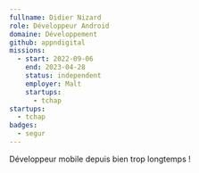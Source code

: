 ```yaml
---
fullname: Didier Nizard
role: Développeur Android
domaine: Développement
github: appndigital
missions:
  - start: 2022-09-06
    end: 2023-04-28
    status: independent
    employer: Malt
    startups:
      - tchap
startups:
  - tchap
badges:
  - segur
---
```

Développeur mobile depuis bien trop longtemps !